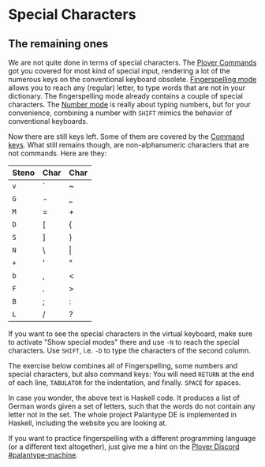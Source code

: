 # Special Characters

## The remaining ones

We are not quite done in terms of special characters.
The [Plover Commands](DE/54) got you covered for most kind of special input,
rendering a lot of the numerous keys on the conventional keyboard obsolete.
[Fingerspelling mode](DE/55) allows you to reach any (regular) letter,
to type words that are not in your dictionary.
The fingerspelling mode already contains a couple of special characters.
The [Number mode](DE/56) is really about typing numbers,
but for your convenience, combining a number with `SHIFT` mimics the behavior
of conventional keyboards.

Now there are still keys left.
Some of them are covered by the [Command keys](DE/57).
What still remains though, are non-alphanumeric characters that are not commands.
Here are they:

| Steno | Char | Char   |
|-------|------|--------|
| `v`   | &#96;| ~      |
| `G`   | -    | _      |
| `M`   | =    | +      |
| `D`   | [    | {      |
| `S`   | ]    | }      |
| `N`   | \    | &#124; |
| `+`   | '    | "      |
| `b`   | ,    | <      |
| `F`   | .    | >      |
| `B`   | ;    | :      |
| `L`   | /    | ?      |

If you want to see the special characters in the virtual keyboard,
make sure to activate "Show special modes" there
and use `-N` to reach the special characters.
Use `SHIFT`, i.e. `-D` to type the characters of the second column.

The exercise below combines all of Fingerspelling, some numbers and special characters,
but also command keys:
You will need `RETURN` at the end of each line,
`TABULATOR` for the indentation, and finally.
`SPACE` for spaces.

<!--separator-->

In case you wonder, the above text is Haskell code.
It produces a list of German words given a set of letters,
such that the words do not contain any letter not in the set.
The whole project Palantype DE is implemented in Haskell,
including the website you are looking at.

If you want to practice fingerspelling with a different programming language
(or a different text altogether), just give me a hint on the
[Plover Discord #palantype-machine](https://discord.gg/spymr5aCr5).
